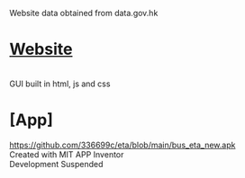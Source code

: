 Website data obtained from data.gov.hk

# [Website](https://336699c.github.io/eta/v12)
<br>GUI built in html, js and css

# [App]
https://github.com/336699c/eta/blob/main/bus_eta_new.apk
<br>Created with MIT APP Inventor
<br>Development Suspended
